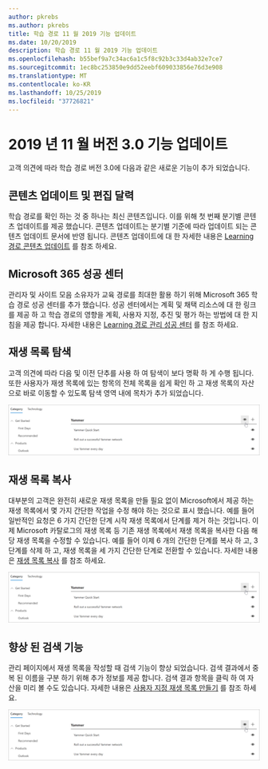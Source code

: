 ```yaml
---
author: pkrebs
ms.author: pkrebs
title: 학습 경로 11 월 2019 기능 업데이트
ms.date: 10/20/2019
description: 학습 경로 11 월 2019 기능 업데이트
ms.openlocfilehash: b55bef9a7c34ac6a1c5f8c92b3c33d4ab32e7ce7
ms.sourcegitcommit: 1ec8bc253850e9dd52eebf609033856e76d3e908
ms.translationtype: MT
ms.contentlocale: ko-KR
ms.lasthandoff: 10/25/2019
ms.locfileid: "37726821"
---
```

# <a name="november-2019-version-30-feature-updates"></a>2019 년 11 월 버전 3.0 기능 업데이트
고객 의견에 따라 학습 경로 버전 3.0에 다음과 같은 새로운 기능이 추가 되었습니다.

## <a name="content-updates-and-editorial-calendar"></a>콘텐츠 업데이트 및 편집 달력
학습 경로를 확인 하는 것 중 하나는 최신 콘텐츠입니다. 이를 위해 첫 번째 분기별 콘텐츠 업데이트를 제공 했습니다. 콘텐츠 업데이트는 분기별 기준에 따라 업데이트 되는 콘텐츠 업데이트 문서에 반영 됩니다. 콘텐츠 업데이트에 대 한 자세한 내용은 [Learning 경로 콘텐츠 업데이트](custom_contentupdates.md) 를 참조 하세요.

## <a name="microsoft-365-success-center"></a>Microsoft 365 성공 센터
관리자 및 사이트 모음 소유자가 교육 경로를 최대한 활용 하기 위해 Microsoft 365 학습 경로 성공 센터를 추가 했습니다. 성공 센터에서는 계획 및 채택 리소스에 대 한 링크를 제공 하 고 학습 경로의 영향을 계획, 사용자 지정, 추진 및 평가 하는 방법에 대 한 지침을 제공 합니다. 자세한 내용은 [Learning 경로 관리 성공 센터](custom_successcenter.md) 를 참조 하세요.

## <a name="playlist-navigation"></a>재생 목록 탐색
고객 의견에 따라 다음 및 이전 단추를 사용 하 여 탐색이 보다 명확 하 게 수행 됩니다. 또한 사용자가 재생 목록에 있는 항목의 전체 목록을 쉽게 확인 하 고 재생 목록의 자산으로 바로 이동할 수 있도록 탐색 영역 내에 목차가 추가 되었습니다. 

![cg-hidesubcat-.png](media/cg-hidesubcat.png)

## <a name="copy-a-playlist"></a>재생 목록 복사
대부분의 고객은 완전히 새로운 재생 목록을 만들 필요 없이 Microsoft에서 제공 하는 재생 목록에서 몇 가지 간단한 작업을 수정 해야 하는 것으로 표시 했습니다. 예를 들어 일반적인 요청은 6 가지 간단한 단계 시작 재생 목록에서 단계를 제거 하는 것입니다. 이제 Microsoft 카탈로그의 재생 목록 등 기존 재생 목록에서 재생 목록을 복사한 다음 해당 재생 목록을 수정할 수 있습니다. 예를 들어 이제 6 개의 간단한 단계를 복사 하 고, 3 단계를 삭제 하 고, 재생 목록을 세 가지 간단한 단계로 전환할 수 있습니다. 자세한 내용은 [재생 목록 복사](custom_copyplaylist.md) 를 참조 하세요.

![cg-hidesubcat-.png](media/cg-hidesubcat.png)

## <a name="improved-search-capabilities"></a>향상 된 검색 기능 
관리 페이지에서 재생 목록을 작성할 때 검색 기능이 향상 되었습니다. 검색 결과에서 중복 된 이름을 구분 하기 위해 추가 정보를 제공 합니다. 검색 결과 항목을 클릭 하 여 자산을 미리 볼 수도 있습니다. 자세한 내용은 [사용자 지정 재생 목록 만들기](custom_copyplaylist.md) 를 참조 하세요.

![cg-hidesubcat-.png](media/cg-hidesubcat.png)


